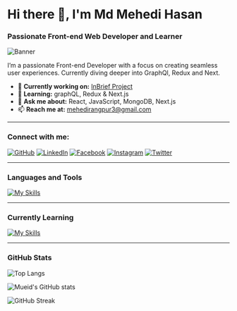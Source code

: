 # Hi there 👋, I'm Md Mehedi Hasan
### Passionate Front-end Web Developer and Learner

![Banner](https://media.licdn.com/dms/image/v2/D4E16AQGamOR3cvs4vw/profile-displaybackgroundimage-shrink_350_1400/profile-displaybackgroundimage-shrink_350_1400/0/1731941012118?e=1737590400&v=beta&t=-XBC5K2n7xrtPsNZn5JJwGzQdxsnUd_lKSc4JxuNDIw)

I’m a passionate Front-end Developer with a focus on creating seamless user experiences. Currently diving deeper into GraphQl, Redux and Next.

- 🔭 **Currently working on:** [InBrief Project](https://inbrief-3d9ce.web.app/)
- 🌱 **Learning:** graphQL, Redux & Next.js
- 💬 **Ask me about:** React, JavaScript, MongoDB, Next.js
- 📫 **Reach me at:** mehedirangpur3@gmail.com

---

### Connect with me:

[![GitHub](https://img.shields.io/badge/GitHub-%2312100E.svg?style=for-the-badge&logo=github&logoColor=white)](https://github.com/MUEID11)
[![LinkedIn](https://img.shields.io/badge/LinkedIn-%230077B5.svg?style=for-the-badge&logo=linkedin&logoColor=white)](https://www.linkedin.com/in/mehedirangpur)
[![Facebook](https://img.shields.io/badge/Facebook-%231877F2.svg?style=for-the-badge&logo=facebook&logoColor=white)](https://www.facebook.com/mueid11)
[![Instagram](https://img.shields.io/badge/Instagram-%23E4405F.svg?style=for-the-badge&logo=instagram&logoColor=white)](https://www.instagram.com/mueid11)
[![Twitter](https://img.shields.io/badge/Twitter-%231DA1F2.svg?style=for-the-badge&logo=twitter&logoColor=white)](https://twitter.com/@mehedirangpur)

---

### Languages and Tools

[![My Skills](https://skillicons.dev/icons?i=js,mongodb,expressjs,react,nodejs,html,css,tailwind,bootstrap)](https://mueid-portfolio.vercel.app)

---

### Currently Learning

[![My Skills](https://skillicons.dev/icons?i=ts,nextjs,redux)](https://mueid-portfolio.vercel.app)

---

### GitHub Stats

![Top Langs](https://github-readme-stats.vercel.app/api/top-langs/?username=MUEID11&show_icons=true&theme=transparent)

![Mueid's GitHub stats](https://github-readme-stats.vercel.app/api?username=MUEID11&show_icons=true&theme=transparent)

![GitHub Streak](https://github-readme-streak-stats.herokuapp.com?user=MUEID11&theme=transparent)



